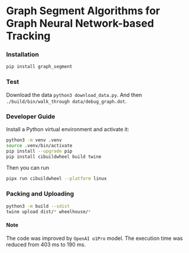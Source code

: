 # Graph Segment Algorithms for Graph Neural Network-based Tracking

### Installation
```bash
pip install graph_segment
```

### Test
Download the data `python3 download_data.py`. And then `./build/bin/walk_through data/debug_graph.dot`.


### Developer Guide
Install a Python virtual environment and activate it:
```bash
python3 -m venv .venv
source .venv/bin/activate
pip install --upgrade pip
pip install cibuildwheel build twine
```

Then you can run
```bash
pipx run cibuildwheel --platform linux
```

### Packing and Uploading
```bash
python3 -m build --sdist
twine upload dist/* wheelhouse/*
```
#### Note
The code was improved by `OpenAI o1Pro` model. The execution time was reduced from 403 ms to 190 ms.
